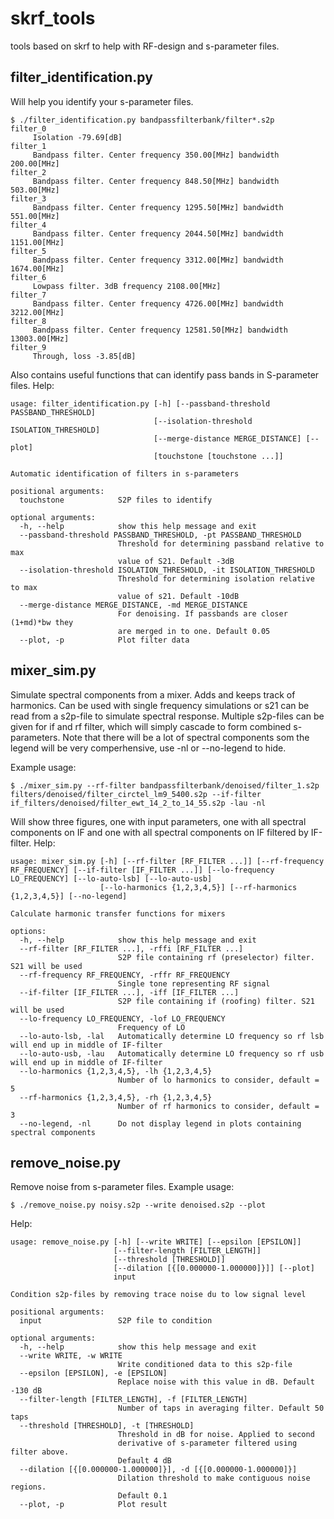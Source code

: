 # skrf_tools
tools based on skrf to help with RF-design and s-parameter files.

## filter_identification.py
Will help you identify your s-parameter files.
```
$ ./filter_identification.py bandpassfilterbank/filter*.s2p
filter_0
	 Isolation -79.69[dB]
filter_1
	 Bandpass filter. Center frequency 350.00[MHz] bandwidth 200.00[MHz]
filter_2
	 Bandpass filter. Center frequency 848.50[MHz] bandwidth 503.00[MHz]
filter_3
	 Bandpass filter. Center frequency 1295.50[MHz] bandwidth 551.00[MHz]
filter_4
	 Bandpass filter. Center frequency 2044.50[MHz] bandwidth 1151.00[MHz]
filter_5
	 Bandpass filter. Center frequency 3312.00[MHz] bandwidth 1674.00[MHz]
filter_6
	 Lowpass filter. 3dB frequency 2108.00[MHz]
filter_7
	 Bandpass filter. Center frequency 4726.00[MHz] bandwidth 3212.00[MHz]
filter_8
	 Bandpass filter. Center frequency 12581.50[MHz] bandwidth 13003.00[MHz]
filter_9
	 Through, loss -3.85[dB]
```
Also contains useful functions that can identify pass bands in S-parameter files.
Help:
```
usage: filter_identification.py [-h] [--passband-threshold PASSBAND_THRESHOLD]
                                [--isolation-threshold ISOLATION_THRESHOLD]
                                [--merge-distance MERGE_DISTANCE] [--plot]
                                [touchstone [touchstone ...]]

Automatic identification of filters in s-parameters

positional arguments:
  touchstone            S2P files to identify

optional arguments:
  -h, --help            show this help message and exit
  --passband-threshold PASSBAND_THRESHOLD, -pt PASSBAND_THRESHOLD
                        Threshold for determining passband relative to max
                        value of S21. Default -3dB
  --isolation-threshold ISOLATION_THRESHOLD, -it ISOLATION_THRESHOLD
                        Threshold for determining isolation relative to max
                        value of s21. Default -10dB
  --merge-distance MERGE_DISTANCE, -md MERGE_DISTANCE
                        For denoising. If passbands are closer (1+md)*bw they
                        are merged in to one. Default 0.05
  --plot, -p            Plot filter data

```


## mixer_sim.py
Simulate spectral components from a mixer. Adds and keeps track of harmonics. Can be used with single frequency simulations or s21 can be read from a s2p-file to simulate spectral response.
Multiple s2p-files can be given for if and rf filter, which will simply cascade to form combined s-parameters. Note that there will be a lot of spectral components som the legend will be very comperhensive, use -nl or --no-legend to hide.

Example usage:
```
$ ./mixer_sim.py --rf-filter bandpassfilterbank/denoised/filter_1.s2p filters/denoised/filter_circtel_lm9_5400.s2p --if-filter if_filters/denoised/filter_ewt_14_2_to_14_55.s2p -lau -nl
```

Will show three figures, one with input parameters, one with all spectral components on IF and one with all spectral components on IF filtered by IF-filter.
Help:
```
usage: mixer_sim.py [-h] [--rf-filter [RF_FILTER ...]] [--rf-frequency RF_FREQUENCY] [--if-filter [IF_FILTER ...]] [--lo-frequency LO_FREQUENCY] [--lo-auto-lsb] [--lo-auto-usb]
                    [--lo-harmonics {1,2,3,4,5}] [--rf-harmonics {1,2,3,4,5}] [--no-legend]

Calculate harmonic transfer functions for mixers

options:
  -h, --help            show this help message and exit
  --rf-filter [RF_FILTER ...], -rffi [RF_FILTER ...]
                        S2P file containing rf (preselector) filter. S21 will be used
  --rf-frequency RF_FREQUENCY, -rffr RF_FREQUENCY
                        Single tone representing RF signal
  --if-filter [IF_FILTER ...], -iff [IF_FILTER ...]
                        S2P file containing if (roofing) filter. S21 will be used
  --lo-frequency LO_FREQUENCY, -lof LO_FREQUENCY
                        Frequency of LO
  --lo-auto-lsb, -lal   Automatically determine LO frequency so rf lsb will end up in middle of IF-filter
  --lo-auto-usb, -lau   Automatically determine LO frequency so rf usb will end up in middle of IF-filter
  --lo-harmonics {1,2,3,4,5}, -lh {1,2,3,4,5}
                        Number of lo harmonics to consider, default = 5
  --rf-harmonics {1,2,3,4,5}, -rh {1,2,3,4,5}
                        Number of rf harmonics to consider, default = 3
  --no-legend, -nl      Do not display legend in plots containing spectral components

```

## remove_noise.py
Remove noise from s-parameter files. 
Example usage:
```
$ ./remove_noise.py noisy.s2p --write denoised.s2p --plot
```
Help:
```
usage: remove_noise.py [-h] [--write WRITE] [--epsilon [EPSILON]]
                       [--filter-length [FILTER_LENGTH]]
                       [--threshold [THRESHOLD]]
                       [--dilation [{[0.000000-1.000000]}]] [--plot]
                       input

Condition s2p-files by removing trace noise du to low signal level

positional arguments:
  input                 S2P file to condition

optional arguments:
  -h, --help            show this help message and exit
  --write WRITE, -w WRITE
                        Write conditioned data to this s2p-file
  --epsilon [EPSILON], -e [EPSILON]
                        Replace noise with this value in dB. Default -130 dB
  --filter-length [FILTER_LENGTH], -f [FILTER_LENGTH]
                        Number of taps in averaging filter. Default 50 taps
  --threshold [THRESHOLD], -t [THRESHOLD]
                        Threshold in dB for noise. Applied to second
                        derivative of s-parameter filtered using filter above.
                        Default 4 dB
  --dilation [{[0.000000-1.000000]}], -d [{[0.000000-1.000000]}]
                        Dilation threshold to make contiguous noise regions.
                        Default 0.1
  --plot, -p            Plot result

```
